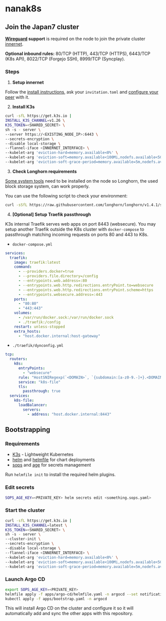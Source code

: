 # nanak8s

## Join the Japan7 cluster

**[Wireguard](https://www.wireguard.com/install/) support** is required on the node to join the private cluster [innernet](https://github.com/tonarino/innernet).

**Optional inbound rules:** 80/TCP (HTTP), 443/TCP (HTTPS), 6443/TCP (K8s API), 8022/TCP (Forgejo SSH), 8999/TCP (Syncplay).

### Steps

1. **Setup innernet**

Follow the [install instructions](https://github.com/tonarino/innernet#installation), ask your `invitation.toml` and [configure your peer](https://github.com/tonarino/innernet#peer-initialization) with it.

2. **Install K3s**

```sh
curl -sfL https://get.k3s.io |
INSTALL_K3S_CHANNEL=v1.26 \
K3S_TOKEN=<SHARED_SECRET> \
sh -s - server \
--server https://<EXISTING_NODE_IP>:6443 \
--secrets-encryption \
--disable local-storage \
--flannel-iface <INNERNET_INTERFACE> \
--kubelet-arg 'eviction-hard=memory.available<0%' \
--kubelet-arg 'eviction-soft=memory.available<100Mi,nodefs.available<5Gi,nodefs.inodesFree<5%,imagefs.available<5Gi' \
--kubelet-arg 'eviction-soft-grace-period=memory.available=5m,nodefs.available=5m,nodefs.inodesFree=5m,imagefs.available=5m'
```

3. **Check Longhorn requirements**

[Some system tools](https://longhorn.io/docs/1.4.1/deploy/install/#installation-requirements) need to be installed on the node so Longhorn, the used block storage system, can work properly.

You can use the following script to check your environment:

```sh
curl -sSfL https://raw.githubusercontent.com/longhorn/longhorn/v1.4.1/scripts/environment_check.sh | bash
```

4. **[Optional] Setup Traefik passthrough**

K3s internal Traefik serves web apps on port 8443 (websecure). You may setup another Traefik outside the K8s cluster with `docker-compose` to passthrough matching incoming requests on ports 80 and 443 to K8s.

- `docker-compose.yml`

```yaml
services:
  traefik:
    image: traefik:latest
    command:
      - --providers.docker=true
      - --providers.file.directory=/config
      - --entrypoints.web.address=:80
      - --entrypoints.web.http.redirections.entryPoint.to=websecure
      - --entrypoints.web.http.redirections.entryPoint.scheme=https
      - --entrypoints.websecure.address=:443
    ports:
      - "80:80"
      - "443:443"
    volumes:
      - /var/run/docker.sock:/var/run/docker.sock
      - ./traefik:/config
    restart: unless-stopped
    extra_hosts:
      - "host.docker.internal:host-gateway"
```

- `./traefik/dynconfig.yml`

```yaml
tcp:
  routers:
    k8s:
      entryPoints:
        - "websecure"
      rule: "HostSNIRegexp(`<DOMAIN>`, `{subdomain:[a-z0-9.-]+}.<DOMAIN>`)"
      service: "k8s-file"
      tls:
        passthrough: true
  services:
    k8s-file:
      loadBalancer:
        servers:
          - address: "host.docker.internal:8443"
```

## Bootstrapping

### Requirements

- [K3s](https://docs.k3s.io/) - Lightweight Kubernetes
- [helm](https://helm.sh/) and [helmfile](https://helmfile.readthedocs.io/en/latest/) for chart deployments
- [sops](https://github.com/mozilla/sops) and [age](https://github.com/FiloSottile/age) for secrets management

Run `helmfile init` to install the required helm plugins.

### Edit secrets

```sh
SOPS_AGE_KEY=<PRIVATE_KEY> helm secrets edit <something.sops.yaml>
```

### Start the cluster

```sh
curl -sfL https://get.k3s.io |
INSTALL_K3S_CHANNEL=latest \
K3S_TOKEN=<SHARED_SECRET> \
sh -s - server \
--cluster-init \
--secrets-encryption \
--disable local-storage \
--flannel-iface <INNERNET_INTERFACE> \
--kubelet-arg 'eviction-hard=memory.available<0%' \
--kubelet-arg 'eviction-soft=memory.available<100Mi,nodefs.available<5Gi,nodefs.inodesFree<5%,imagefs.available<5Gi' \
--kubelet-arg 'eviction-soft-grace-period=memory.available=5m,nodefs.available=5m,nodefs.inodesFree=5m,imagefs.available=5m'
```

### Launch Argo CD

```sh
export SOPS_AGE_KEY=<PRIVATE_KEY>
helmfile apply -f apps/argo-cd/helmfile.yaml -n argocd --set notifications.enabled=false
kubectl apply -f apps/bootstrap.yaml -n argocd
```

This will install Argo CD on the cluster and configure it so it will automatically add and sync the other apps with this repository.
